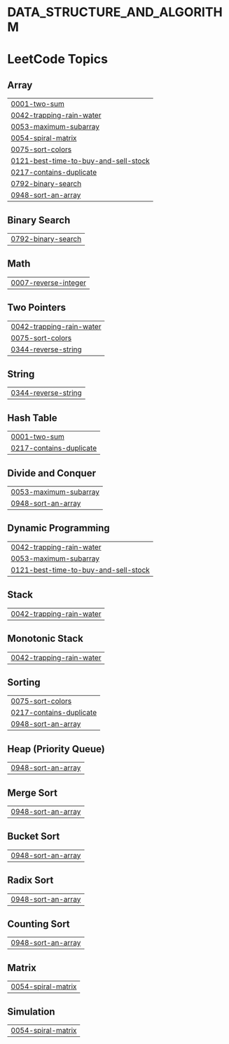 # DATA_STRUCTURE_AND_ALGORITHM
<!---LeetCode Topics Start-->
# LeetCode Topics
## Array
|  |
| ------- |
| [0001-two-sum](https://github.com/dukarevaishnavi/DATA_STRUCTURE_AND_ALGORITHM/tree/master/0001-two-sum) |
| [0042-trapping-rain-water](https://github.com/dukarevaishnavi/DATA_STRUCTURE_AND_ALGORITHM/tree/master/0042-trapping-rain-water) |
| [0053-maximum-subarray](https://github.com/dukarevaishnavi/DATA_STRUCTURE_AND_ALGORITHM/tree/master/0053-maximum-subarray) |
| [0054-spiral-matrix](https://github.com/dukarevaishnavi/DATA_STRUCTURE_AND_ALGORITHM/tree/master/0054-spiral-matrix) |
| [0075-sort-colors](https://github.com/dukarevaishnavi/DATA_STRUCTURE_AND_ALGORITHM/tree/master/0075-sort-colors) |
| [0121-best-time-to-buy-and-sell-stock](https://github.com/dukarevaishnavi/DATA_STRUCTURE_AND_ALGORITHM/tree/master/0121-best-time-to-buy-and-sell-stock) |
| [0217-contains-duplicate](https://github.com/dukarevaishnavi/DATA_STRUCTURE_AND_ALGORITHM/tree/master/0217-contains-duplicate) |
| [0792-binary-search](https://github.com/dukarevaishnavi/DATA_STRUCTURE_AND_ALGORITHM/tree/master/0792-binary-search) |
| [0948-sort-an-array](https://github.com/dukarevaishnavi/DATA_STRUCTURE_AND_ALGORITHM/tree/master/0948-sort-an-array) |
## Binary Search
|  |
| ------- |
| [0792-binary-search](https://github.com/dukarevaishnavi/DATA_STRUCTURE_AND_ALGORITHM/tree/master/0792-binary-search) |
## Math
|  |
| ------- |
| [0007-reverse-integer](https://github.com/dukarevaishnavi/DATA_STRUCTURE_AND_ALGORITHM/tree/master/0007-reverse-integer) |
## Two Pointers
|  |
| ------- |
| [0042-trapping-rain-water](https://github.com/dukarevaishnavi/DATA_STRUCTURE_AND_ALGORITHM/tree/master/0042-trapping-rain-water) |
| [0075-sort-colors](https://github.com/dukarevaishnavi/DATA_STRUCTURE_AND_ALGORITHM/tree/master/0075-sort-colors) |
| [0344-reverse-string](https://github.com/dukarevaishnavi/DATA_STRUCTURE_AND_ALGORITHM/tree/master/0344-reverse-string) |
## String
|  |
| ------- |
| [0344-reverse-string](https://github.com/dukarevaishnavi/DATA_STRUCTURE_AND_ALGORITHM/tree/master/0344-reverse-string) |
## Hash Table
|  |
| ------- |
| [0001-two-sum](https://github.com/dukarevaishnavi/DATA_STRUCTURE_AND_ALGORITHM/tree/master/0001-two-sum) |
| [0217-contains-duplicate](https://github.com/dukarevaishnavi/DATA_STRUCTURE_AND_ALGORITHM/tree/master/0217-contains-duplicate) |
## Divide and Conquer
|  |
| ------- |
| [0053-maximum-subarray](https://github.com/dukarevaishnavi/DATA_STRUCTURE_AND_ALGORITHM/tree/master/0053-maximum-subarray) |
| [0948-sort-an-array](https://github.com/dukarevaishnavi/DATA_STRUCTURE_AND_ALGORITHM/tree/master/0948-sort-an-array) |
## Dynamic Programming
|  |
| ------- |
| [0042-trapping-rain-water](https://github.com/dukarevaishnavi/DATA_STRUCTURE_AND_ALGORITHM/tree/master/0042-trapping-rain-water) |
| [0053-maximum-subarray](https://github.com/dukarevaishnavi/DATA_STRUCTURE_AND_ALGORITHM/tree/master/0053-maximum-subarray) |
| [0121-best-time-to-buy-and-sell-stock](https://github.com/dukarevaishnavi/DATA_STRUCTURE_AND_ALGORITHM/tree/master/0121-best-time-to-buy-and-sell-stock) |
## Stack
|  |
| ------- |
| [0042-trapping-rain-water](https://github.com/dukarevaishnavi/DATA_STRUCTURE_AND_ALGORITHM/tree/master/0042-trapping-rain-water) |
## Monotonic Stack
|  |
| ------- |
| [0042-trapping-rain-water](https://github.com/dukarevaishnavi/DATA_STRUCTURE_AND_ALGORITHM/tree/master/0042-trapping-rain-water) |
## Sorting
|  |
| ------- |
| [0075-sort-colors](https://github.com/dukarevaishnavi/DATA_STRUCTURE_AND_ALGORITHM/tree/master/0075-sort-colors) |
| [0217-contains-duplicate](https://github.com/dukarevaishnavi/DATA_STRUCTURE_AND_ALGORITHM/tree/master/0217-contains-duplicate) |
| [0948-sort-an-array](https://github.com/dukarevaishnavi/DATA_STRUCTURE_AND_ALGORITHM/tree/master/0948-sort-an-array) |
## Heap (Priority Queue)
|  |
| ------- |
| [0948-sort-an-array](https://github.com/dukarevaishnavi/DATA_STRUCTURE_AND_ALGORITHM/tree/master/0948-sort-an-array) |
## Merge Sort
|  |
| ------- |
| [0948-sort-an-array](https://github.com/dukarevaishnavi/DATA_STRUCTURE_AND_ALGORITHM/tree/master/0948-sort-an-array) |
## Bucket Sort
|  |
| ------- |
| [0948-sort-an-array](https://github.com/dukarevaishnavi/DATA_STRUCTURE_AND_ALGORITHM/tree/master/0948-sort-an-array) |
## Radix Sort
|  |
| ------- |
| [0948-sort-an-array](https://github.com/dukarevaishnavi/DATA_STRUCTURE_AND_ALGORITHM/tree/master/0948-sort-an-array) |
## Counting Sort
|  |
| ------- |
| [0948-sort-an-array](https://github.com/dukarevaishnavi/DATA_STRUCTURE_AND_ALGORITHM/tree/master/0948-sort-an-array) |
## Matrix
|  |
| ------- |
| [0054-spiral-matrix](https://github.com/dukarevaishnavi/DATA_STRUCTURE_AND_ALGORITHM/tree/master/0054-spiral-matrix) |
## Simulation
|  |
| ------- |
| [0054-spiral-matrix](https://github.com/dukarevaishnavi/DATA_STRUCTURE_AND_ALGORITHM/tree/master/0054-spiral-matrix) |
<!---LeetCode Topics End-->